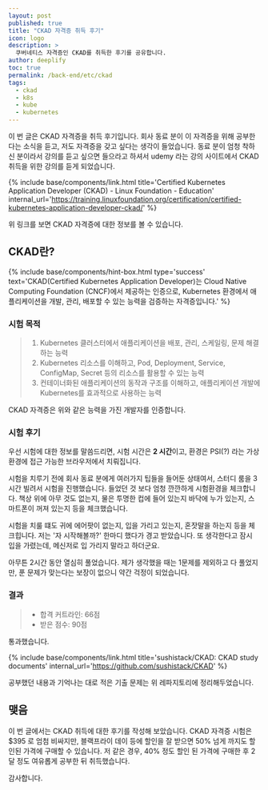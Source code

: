 ```yaml
---
layout: post
published: true
title: "CKAD 자격증 취득 후기"
icon: logo
description: >
  쿠버네티스 자격증인 CKAD를 취득한 후기를 공유합니다.
author: deeplify
toc: true
permalink: /back-end/etc/ckad
tags: 
  - ckad
  - k8s
  - kube
  - kubernetes
---
```


이 번 글은 CKAD 자격증을 취득 후기입니다. 회사 동료 분이 이 자격증을 위해 공부한다는 소식을 듣고, 저도 자격증을 갖고 싶다는 생각이 들었습니다.
동료 분이 엄청 착하신 분이라서 강의를 듣고 싶으면 들으라고 하셔서 udemy 라는 강의 사이트에서 CKAD 취득을 위한 강의를 듣게 되었습니다.

{% include base/components/link.html title='Certified Kubernetes Application Developer (CKAD) - Linux Foundation - Education' internal_url='https://training.linuxfoundation.org/certification/certified-kubernetes-application-developer-ckad/' %}

위 링크를 보면 CKAD 자격증에 대한 정보를 볼 수 있습니다.

## CKAD란?

{% include base/components/hint-box.html type='success' text='CKAD(Certified Kubernetes Application Developer)는 Cloud Native Computing Foundation (CNCF)에서 제공하는 인증으로, Kubernetes 환경에서 애플리케이션을 개발, 관리, 배포할 수 있는 능력을 검증하는 자격증입니다.' %}

### 시험 목적


> 1. Kubernetes 클러스터에서 애플리케이션을 배포, 관리, 스케일링, 문제 해결하는 능력
> 2. Kubernetes 리소스를 이해하고, Pod, Deployment, Service, ConfigMap, Secret 등의 리소스를 활용할 수 있는 능력
> 3. 컨테이너화된 애플리케이션의 동작과 구조를 이해하고, 애플리케이션 개발에 Kubernetes를 효과적으로 사용하는 능력

CKAD 자격증은 위와 같은 능력을 가진 개발자를 인증합니다.

### 시험 후기

우선 시험에 대한 정보를 말씀드리면, 시험 시간은 **2 시간**이고, 환경은 PSI(?) 라는 가상 환경에 접근 가능한 브라우저에서 치뤄집니다.

시험을 치루기 전에 회사 동료 분에게 여러가지 팁들을 들어둔 상태여서, 스터디 룸을 3시간 빌려서 시험을 진행했습니다.
들었던 것 보다 엄청 깐깐하게 시험환경을 체크합니다. 책상 위에 아무 것도 없는지, 물은 투명한 컵에 들어 있는지 바닥에 누가 있는지, 스마트폰이 꺼져 있는지 등을 체크했습니다.

시험을 치룰 떄도 귀에 에어팟이 없는지, 입을 가리고 있는지, 혼잣말을 하는지 등을 체크힙니다.
저는 '자 시작해볼까?' 한마디 했다가 경고 받았습니다. 또 생각한다고 잠시 입을 가렸는데, 메신저로 입 가리지 말라고 하더군요.

아무튼 2시간 동안 열심히 풀었습니다.
제가 생각했을 때는 1문제를 제외하고 다 풀었지만, 푼 문제가 맞는다는 보장이 없으니 약간 걱정이 되었습니다.

### 결과

> - 합격 커트라인: 66점
> - 받은 점수: 90점

통과했습니다.

{% include base/components/link.html title='sushistack/CKAD: CKAD study documents' internal_url='https://github.com/sushistack/CKAD' %}

공부했던 내용과 기억나는 대로 적은 기출 문제는 위 레파지토리에 정리해두었습니다.


## 맺음

이 번 글에서는 CKAD 취득에 대한 후기를 작성해 보았습니다. CKAD 자격증 시험은 $395 로 엄첨 비싸지만, 블랙프라이 데이 등에 할인을 잘 받으면 50% 넘게 까지도 할인된 가격에 구매할 수 있습니다.
저 같은 경우, 40% 정도 할인 된 가격에 구매한 후 2달 정도 여유롭게 공부한 뒤 취득했습니다.

감사합니다.
